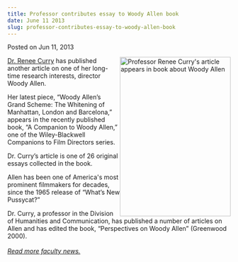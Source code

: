 ```yaml
---
title: Professor contributes essay to Woody Allen book
date: June 11 2013
slug: professor-contributes-essay-to-woody-allen-book
---
```


 



<span class="date">Posted on Jun 11, 2013    </span>
<p><img alt="Professor Renee Curry&apos;s article appears in book about Woody Allen" src="https://news.csumb.edu/sites/default/files/65/attachments/news/images/renees_book_for_web.jpg" style="float:right; width:250px; height:360px"><a href="https://hcom.csumb.edu/renee-curry" rel="nofollow">Dr. Renee
Curry</a> has published another article on one of her long-time
research interests, director Woody Allen.</img></p>
<p>Her latest piece, &#x201C;Woody Allen&#x2019;s Grand Scheme: The Whitening of
Manhattan, London and Barcelona,&#x201D; appears in the recently published
book, &#x201C;A Companion to Woody Allen,&#x201D; one of the Wiley-Blackwell
Companions to Film Directors series.</p>
<p>Dr. Curry&#x2019;s article is one of 26 original essays collected in
the book.</p>
<p>Allen has been one of America&apos;s most prominent filmmakers for
decades, since the 1965 release of &#x201C;What&#x2019;s New Pussycat?&#x201D;</p>
<p>Dr. Curry, a professor in the Division of Humanities and
Communication, has published a number of articles on Allen and has
edited the book, &#x201C;Perspectives on Woody Allen&#x201D; (Greenwood
2000).<br>
<br>
<em><a href="../../../2012/nov/25/faculty-highlights.html" rel="nofollow">Read more faculty news.</a></em></br></br></p>





 
